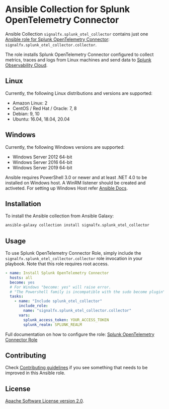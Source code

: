 # Ansible Collection for Splunk OpenTelemetry Connector

Ansible Collection `signalfx.splunk_otel_collector` contains just one [Ansible 
role for Splunk OpenTelemetry Connector](https://github.com/signalfx/splunk-otel-collector/tree/main/deployments/ansible/roles/collector): 
`signalfx.splunk_otel_collector.collector`.

The role installs Splunk OpenTelemetry Connector configured to
collect metrics, traces and logs from Linux machines and send data to [Splunk 
Observability Cloud](https://www.splunk.com/en_us/observability.html). 

## Linux
Currently, the following Linux distributions and versions are supported:

- Amazon Linux: 2
- CentOS / Red Hat / Oracle: 7, 8
- Debian: 9, 10
- Ubuntu: 16.04, 18.04, 20.04

## Windows
Currently, the following Windows versions are supported:

- Windows Server 2012 64-bit
- Windows Server 2016 64-bit
- Windows Server 2019 64-bit

Ansible requires PowerShell 3.0 or newer and at least .NET 4.0 to be installed on Windows host.
A WinRM listener should be created and activeted. 
For setting up Windows Host refer [Ansible Docs](https://docs.ansible.com/ansible/latest/user_guide/windows_setup.html).

## Installation

To install the Ansible collection from Ansible Galaxy:
```sh
ansible-galaxy collection install signalfx.splunk_otel_collector
```

## Usage

To use Splunk OpenTelemetry Connector Role, simply include the 
`signalfx.splunk_otel_collector.collector` role invocation in your playbook. 
Note that this role requires root access.

```yaml
- name: Install Splunk OpenTelemetry Connector
  hosts: all
  become: yes
  # For Windows "become: yes" will raise error.
  # "The Powershell family is incompatible with the sudo become plugin". Remove "become: yes" tag to run on Windows
  tasks:
    - name: "Include splunk_otel_collector"
      include_role:
        name: "signalfx.splunk_otel_collector.collector"
      vars:
        splunk_access_token: YOUR_ACCESS_TOKEN
        splunk_realm: SPLUNK_REALM
```

Full documentation on how to configure the role:
[Splunk OpenTelemetry Connector Role](https://github.com/signalfx/splunk-otel-collector/tree/main/deployments/ansible/roles/collector)

## Contributing

Check [Contributing guidelines](https://github.com/signalfx/splunk-otel-collector/tree/main/deployments/ansible/contributing/README.md) 
if you see something that needs to be improved in this Ansible role.

## License

[Apache Software License version 2.0](https://github.com/signalfx/splunk-otel-collector/tree/main/LICENSE).
